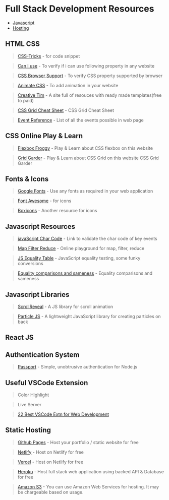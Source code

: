 # Full Stack Development Resources

* [Javascript](https://fullstack.co.in/#javascript)
* [Hosting](https://fullstack.co.in/#static-hosting)

## HTML CSS

> [CSS-Tricks](https://css-tricks.com/) - for code snippet

> [Can I use](https://caniuse.com/) - To verify if i can use following property in any website

> [CSS Browser Support](https://www.w3schools.com/cssref/css3_browsersupport.asp) - To verify CSS property supported by browser

> [Animate CSS](https://animate.style/) - To add animation in your website

> [Creative Tim](https://www.creative-tim.com/) - A site full of resouces with ready made templates(free to paid)

> [CSS Grid Cheat Sheet](https://grid.malven.co/) - CSS Grid Cheat Sheet

> [Event Reference](https://developer.mozilla.org/en-US/docs/Web/Events) - List of all the events possible in web page

## CSS Online Play & Learn 

> [Flexbox Froggy](https://flexboxfroggy.com/) - Play & Learn about CSS flexbox on this website

> [Grid Garder](http://cssgridgarden.com/) - Play & Learn about CSS Grid on this website CSS Grid Garder

## Fonts & Icons

> [Google Fonts](https://fonts.google.com/) - Use any fonts as required in your web application

> [Font Awesome](https://fontawesome.com/v4.7.0/icons/) - for icons

> [Boxicons](https://boxicons.com/) - Another resource for icons

## Javascript Resources

> [javaScript Char Code](https://www.cambiaresearch.com/articles/15/javascript-char-codes-key-codes) - Link to validate the char code of key events

> [Map Filter Reduce](https://arrayexplorer.netlify.app/) - Online playground for map, filter, reduce

> [JS Equality Table](https://dorey.github.io/JavaScript-Equality-Table/) - JavaScript equality testing, some funky conversions

> [Equality comparisons and sameness](https://developer.mozilla.org/en-US/docs/Web/JavaScript/Equality_comparisons_and_sameness) - Equality comparisons and sameness

## Javascript Libraries

> [ScrollReveal](https://scrollrevealjs.org/) - A JS library for scroll animation

> [Particle JS](https://vincentgarreau.com/particles.js/) - A lightweight JavaScript library for creating particles on back

## React JS


## Authentication System

> [Passport](http://www.passportjs.org/) - Simple, unobtrusive authentication for Node.js

## Useful VSCode Extension

> Color Highlight

> Live Server

> [22 Best VSCode Extn for Web Development](https://scotch.io/bar-talk/22-best-visual-studio-code-extensions-for-web-development)

## Static Hosting
> [Github Pages](https://pages.github.com/) - Host your portfolio / static website for free

> [Netlify](https://www.netlify.com/) - Host on Netlify for free

> [Vercel](https://www.vercel.com/) - Host on Netlify for free

> [Heroku](https://heroku.com) - Host full stack web application using backed API & Database for free

> [Amazon S3](https://aws.amazon.com) - You can use Amazon Web Services for hosting. It may be chargeable based on usage.